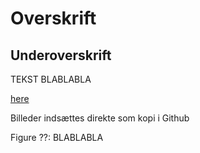# Overskrift

## Underoverskrift

TEKST BLABLABLA


[here](https://www.bygningsreglementet.dk/bilag/b2/bilag_2/tabel_9/#514f3033-fd6d-4ff2-89eb-53a7752b8945)


Billeder indsættes direkte som kopi i Github

Figure ??: BLABLABLA








